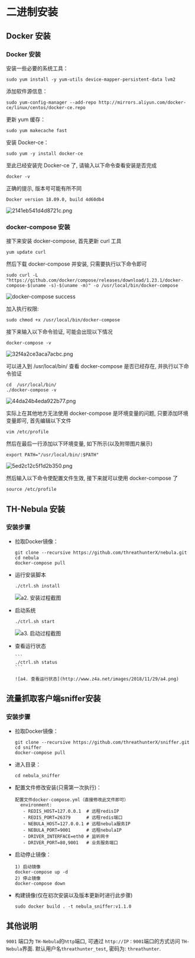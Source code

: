 # 二进制安装

## Docker 安装
### Docker 安装 
安装一些必要的系统工具：
  
```
sudo yum install -y yum-utils device-mapper-persistent-data lvm2
```
  
添加软件源信息：
  
```
sudo yum-config-manager --add-repo http://mirrors.aliyun.com/docker-ce/linux/centos/docker-ce.repo
```
  
更新 yum 缓存：
  
```
sudo yum makecache fast
```
  
安装 Docker-ce：
  
```
sudo yum -y install docker-ce
```
  
至此已经安装完 Docker-ce 了, 请输入以下命令查看安装是否完成
  
```
docker -v
```
  
正确的提示, 版本号可能有所不同 
  
```
Docker version 18.09.0, build 4d60db4
```
  
![2141eb541d4d8721c.png](http://www.z4a.net/images/2018/12/06/2141eb541d4d8721c.png)
  
### docker-compose 安装
  
接下来安装 docker-compose, 首先更新 curl 工具
  
```
yum update curl
```
  
然后下载 docker-compose 并安装, 只需要执行以下命令即可
  
```
sudo curl -L "https://github.com/docker/compose/releases/download/1.23.1/docker-compose-$(uname -s)-$(uname -m)" -o /usr/local/bin/docker-compose
```
  
![docker-compose success](http://www.z4a.net/images/2018/12/06/1f1ac0f349eef4d18.png)
  
加入执行权限:
  
```
sudo chmod +x /usr/local/bin/docker-compose
```
  
接下来输入以下命令验证, 可能会出现以下情况
  
```
docker-compose -v
```
  
![32f4a2ce3aca7acbc.png](http://www.z4a.net/images/2018/12/06/32f4a2ce3aca7acbc.png)
  
可以进入到 /usr/local/bin/ 查看 docker-compose 是否已经存在, 并执行以下命令验证
  
```
cd  /usr/local/bin/
./docker-compose -v
```
  
![44da24b4eda922b77.png](http://www.z4a.net/images/2018/12/06/44da24b4eda922b77.png)
  
实际上在其他地方无法使用 docker-compose 是环境变量的问题, 只要添加环境变量即可, 首先编辑以下文件
  
```
vim /etc/profile
```
  
然后在最后一行添加以下环境变量, 如下所示(以及附带图片展示) 
  
```
export PATH="/usr/local/bin/:$PATH"
```
  
![5ed2c12c5f1d2b350.png](http://www.z4a.net/images/2018/12/06/5ed2c12c5f1d2b350.png)
  
然后输入以下命令使配置文件生效, 接下来就可以使用 docker-compose 了
  
```
source /etc/profile
```
  

## TH-Nebula 安装

### 安装步骤


- 拉取Docker镜像：

	```
	git clone --recursive https://github.com/threathunterX/nebula.git
	cd nebula
	docker-compose pull
	```

- 运行安装脚本

	```
	./ctrl.sh install
	```
	
	![a2. 安装过程截图](http://www.z4a.net/images/2018/11/29/a2.png)

- 启动系统

	```
	./ctrl.sh start
	```
	
	![a3. 启动过程截图](http://www.z4a.net/images/2018/11/29/a3.png)

- 查看运行状态

	  ```
	  ./ctrl.sh status
	  ```

	  ![a4. 查看运行状态](http://www.z4a.net/images/2018/11/29/a4.png)


## 流量抓取客户端sniffer安装



### 安装步骤

- 拉取Docker镜像：
	```
	git clone --recursive https://github.com/threathunterX/sniffer.git
	cd sniffer
	docker-compose pull
	```

- 进入目录：
	```
	cd nebula_sniffer
	```
	
- 配置文件修改安装(只需第一次执行)：
	```
	配置文件docker-compose.yml（直接修改此文件即可）
	  environment:
	   - REDIS_HOST=127.0.0.1  # 远程redisIP
	   - REDIS_PORT=26379      # 远程redis端口
	   - NEBULA_HOST=127.0.0.1 # 远程nebula服务IP
	   - NEBULA_PORT=9001      # 远程nebulaIP
	   - DRIVER_INTERFACE=eth0 # 监听网卡
	   - DRIVER_PORT=80,9001   # 业务服务端口
	```
    
- 启动停止镜像：
	```
	1) 启动镜像
	docker-compose up -d
	2) 停止镜像  
	docker-compose down
	```
	
- 构建镜像(仅在初次安装以及版本更新时进行此步骤)
	```
	sudo docker build . -t nebula_sniffer:v1.1.0
	```

## 其他说明

`9001` 端口为 `TH-Nebula`的`http`端口, 可通过 `http://IP：9001`端口的方式访问 `TH-Nebula`界面. 默认用户名`threathunter_test`, 密码为: `threathunter`.
